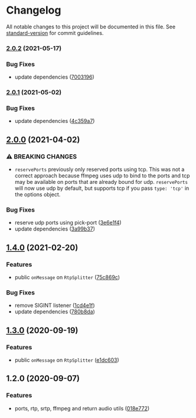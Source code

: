# Changelog

All notable changes to this project will be documented in this file. See [standard-version](https://github.com/conventional-changelog/standard-version) for commit guidelines.

### [2.0.2](https://github.com/homebridge/camera-utils/compare/v2.0.1...v2.0.2) (2021-05-17)


### Bug Fixes

* update dependencies ([7003196](https://github.com/homebridge/camera-utils/commit/7003196960294fb94370527ea11d5509d7dc1b46))

### [2.0.1](https://github.com/homebridge/camera-utils/compare/v2.0.0...v2.0.1) (2021-05-02)


### Bug Fixes

* update dependencies ([4c359a7](https://github.com/homebridge/camera-utils/commit/4c359a75d5ce4f0b9177c86e902610d6b8de4517))

## [2.0.0](https://github.com/homebridge/camera-utils/compare/v1.4.0...v2.0.0) (2021-04-02)


### ⚠ BREAKING CHANGES

* `reservePorts` previously only reserved ports using tcp.  This was not a correct approach because ffmpeg uses udp to bind to the ports and tcp may be available on ports that are already bound for udp.  `reservePorts` will now use udp by default, but supports tcp if you pass `type: 'tcp'` in the options object.

### Bug Fixes

* reserve udp ports using pick-port ([3e6e1f4](https://github.com/homebridge/camera-utils/commit/3e6e1f4d1ca5238acb419a3bb268e381f6c640e1))
* update dependencies ([3a99b37](https://github.com/homebridge/camera-utils/commit/3a99b37f70c4c8e0ec0022e25e0a1ec25c4276ac))

## [1.4.0](https://github.com/homebridge/camera-utils/compare/v1.2.0...v1.4.0) (2021-02-20)


### Features

* public `onMessage` on `RtpSplitter` ([75c869c](https://github.com/homebridge/camera-utils/commit/75c869cec7cc84221d7c6395348a2a827e6dcc3f))


### Bug Fixes

* remove SIGINT listener ([1cd4e1f](https://github.com/homebridge/camera-utils/commit/1cd4e1f063642b71d7a34523c1c3b94c99a953c4))
* update dependencies ([780b8da](https://github.com/homebridge/camera-utils/commit/780b8da4b4dfbebf786cbdba95c19587062623f0))

## [1.3.0](https://github.com/homebridge/camera-utils/compare/v1.2.0...v1.3.0) (2020-09-19)


### Features

* public `onMessage` on `RtpSplitter` ([e1dc603](https://github.com/homebridge/camera-utils/commit/e1dc6032253202987fcb619de40da6926ef2eb38))

## 1.2.0 (2020-09-07)


### Features

* ports, rtp, srtp, ffmpeg and return audio utils ([018e772](https://github.com/homebridge/camera-utils/commit/018e772448d7a1b5fd6358da2d24a89f780c3d36))
